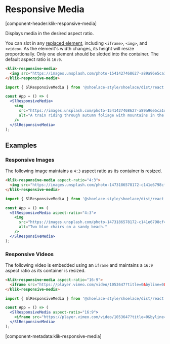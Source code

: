 # Responsive Media

[component-header:klik-responsive-media]

Displays media in the desired aspect ratio.

You can slot in any [replaced element](https://developer.mozilla.org/en-US/docs/Web/CSS/Replaced_element), including `<iframe>`, `<img>`, and `<video>`. As the element's width changes, its height will resize proportionally. Only one element should be slotted into the container. The default aspect ratio is `16:9`.

```html preview
<klik-responsive-media>
  <img src="https://images.unsplash.com/photo-1541427468627-a89a96e5ca1d?ixid=MnwxMjA3fDB8MHxwaG90by1wYWdlfHx8fGVufDB8fHx8&ixlib=rb-1.2.1&auto=format&fit=crop&w=1800&q=80" alt="A train riding through autumn foliage with mountains in the distance.">
</klik-responsive-media>
```

```jsx react
import { SlResponsiveMedia } from '@shoelace-style/shoelace/dist/react';

const App = () => (
  <SlResponsiveMedia>
    <img 
      src="https://images.unsplash.com/photo-1541427468627-a89a96e5ca1d?ixid=MnwxMjA3fDB8MHxwaG90by1wYWdlfHx8fGVufDB8fHx8&ixlib=rb-1.2.1&auto=format&fit=crop&w=1800&q=80"
      alt="A train riding through autumn foliage with mountains in the distance."
    />
  </SlResponsiveMedia>
);
```

## Examples

### Responsive Images

The following image maintains a `4:3` aspect ratio as its container is resized.

```html preview
<klik-responsive-media aspect-ratio="4:3">
  <img src="https://images.unsplash.com/photo-1473186578172-c141e6798cf4?ixid=MnwxMjA3fDB8MHxwaG90by1wYWdlfHx8fGVufDB8fHx8&ixlib=rb-1.2.1&auto=format&fit=crop&w=1800&q=80" alt="Two blue chairs on a sandy beach.">
</klik-responsive-media>
```

```jsx react
import { SlResponsiveMedia } from '@shoelace-style/shoelace/dist/react';

const App = () => (
  <SlResponsiveMedia aspect-ratio="4:3">
    <img 
      src="https://images.unsplash.com/photo-1473186578172-c141e6798cf4?ixid=MnwxMjA3fDB8MHxwaG90by1wYWdlfHx8fGVufDB8fHx8&ixlib=rb-1.2.1&auto=format&fit=crop&w=1800&q=80" 
      alt="Two blue chairs on a sandy beach."
    />
  </SlResponsiveMedia>
);
```

### Responsive Videos

The following video is embedded using an `iframe` and maintains a `16:9` aspect ratio as its container is resized.

```html preview
<klik-responsive-media aspect-ratio="16:9">
  <iframe src="https://player.vimeo.com/video/1053647?title=0&byline=0&portrait=0" frameborder="0" allow="autoplay; fullscreen" allowfullscreen></iframe>
</klik-responsive-media>
```

```jsx react
import { SlResponsiveMedia } from '@shoelace-style/shoelace/dist/react';

const App = () => (
  <SlResponsiveMedia aspect-ratio="16:9">
    <iframe src="https://player.vimeo.com/video/1053647?title=0&byline=0&portrait=0" frameborder="0" allow="autoplay; fullscreen" allowfullscreen />
  </SlResponsiveMedia>
);
```

[component-metadata:klik-responsive-media]
